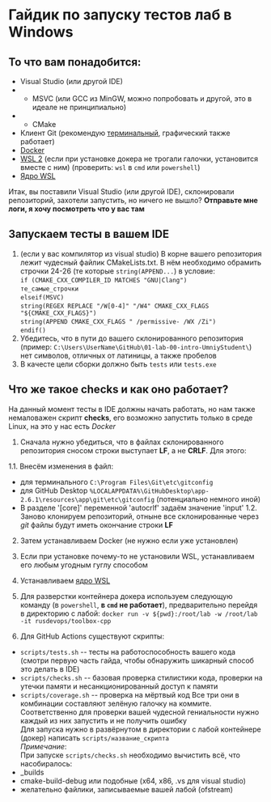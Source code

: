 # Гайдик по запуску тестов лаб в Windows

## То что вам понадобится:

- Visual Studio (или другой IDE)
- - MSVC (или GCC из MinGW, можно попробовать и другой, это в идеале не принципиально)
- - CMake
- Клиент Git (рекомендую [терминальный](https://git-scm.com/download/win), графический также работает)
- [Docker](https://desktop.docker.com/win/stable/Docker%20Desktop%20Installer.exe)
- [WSL 2](https://docs.microsoft.com/ru-ru/windows/wsl/install-win10) (если при установке докера не трогали галочки, установится вместе с ним)
(проверить: `wsl` в `cmd` или `powershell`)
- [Ядро WSL](https://wslstorestorage.blob.core.windows.net/wslblob/wsl_update_x64.msi)

Итак, вы поставили Visual Studio (или другой IDE), склонировали репозиторий, захотели запустить, но ничего не вышло?
**Отправьте мне логи, я хочу посмотреть что у вас там**
## Запускаем тесты в вашем IDE

1. (если у вас компилятор из visual studio) В корне вашего репозитория лежит чудесный файлик CMakeLists.txt. В нём необходимо обрамить строчки 24-26 (те которые `string(APPEND...`) в условие:  
`if (CMAKE_CXX_COMPILER_ID MATCHES "GNU|Clang")`  
`те_самые_строчки`  
`elseif(MSVC)`  
`string(REGEX REPLACE "/W[0-4]" "/W4" CMAKE_CXX_FLAGS "${CMAKE_CXX_FLAGS}")`  
`string(APPEND CMAKE_CXX_FLAGS " /permissive- /WX /Zi")`  
`endif()`
2. Убедитесь, что в пути до вашего склонированного репозитория (пример: `C:\Users\UserName\GitHub\01-lab-00-intro-UmniyStudent\`) нет символов, отличных от латиницы, а также пробелов
3. В качесте цели сборки должно быть `tests` или `tests.exe`

## Что же такое checks и как оно работает?

На данный момент тесты в IDE должны начать работать, но нам также немаловажен скрипт **checks**, его возможно запустить только в среде Linux, на это у нас есть *Docker*
1. Сначала нужно убедиться, что в файлах склонированного репозитория сносом строки выступает **LF**, а не **CRLF**. Для этого:

1.1. Внесём изменения в файл:
- для терминального `C:\Program Files\Git\etc\gitconfig`
- для GitHub Desktop `%LOCALAPPDATA%\GitHubDesktop\app-2.6.1\resources\app\git\etc\gitconfig` (потенциально немного иной)
- В разделе '[core]' переменной 'autocrlf' задаём значение 'input'
1.2. Заново клонируем репозиторий, отныне все склонированные через *git* файлы будут иметь окончание строки **LF**
2. Затем устанавливаем Docker (не нужно если уже установлен)
3. Если при установке почему-то не установили WSL, устанавливаем его любым угодным гуглу способом
4. Устанавливаем [ядро WSL](https://wslstorestorage.blob.core.windows.net/wslblob/wsl_update_x64.msi) 
5. Для разверстки контейнера докера используем следующую команду (в `powershell`, **в `cmd` не работает**), предварительно перейдя в директорию с лабой:
`docker run -v ${pwd}:/root/lab -w /root/lab -it rusdevops/toolbox-cpp`  

6. Для GitHub Actions существуют скрипты:
- `scripts/tests.sh` -- тесты на работоспособность вашего кода (смотри первую часть гайда, чтобы обнаружить шикарный способ это делать в IDE)
- `scripts/checks.sh` -- базовая проверка стилистики кода, проверки на утечки памяти и несанкционированный доступ к памяти
- `scripts/coverage.sh` -- проверка на мёртвый код
Все три они в комбинации составляют зелёную галочку на коммите. Соответственно для проверки вашей чудесной гениальности нужно каждый из них запустить и не получить ошибку\
Для запуска нужно в развёрнутом в директории с лабой контейнере (докер) написать `scripts/название_скрипта`\
*Примечание*:\
При запуске `scripts/checks.sh` необходимо вычистить всё, что насобиралось:
- \_builds
- cmake-build-debug или подобные (x64, x86, .vs для visual studio)
- желательно файлики, записываемые вашей лабой (ofstream)
